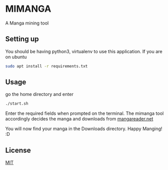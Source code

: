 # MIMANGA
A Manga mining tool

## Setting up
You should be having python3, virtualenv to use this application.
If you are on ubuntu
```bash
sudo apt install -r requirements.txt
```

## Usage
go the home directory and enter
```bash
./start.sh
```
Enter the required fields when prompted on the terminal. The mimanga tool accordingly decides the manga and downloads from [mangareader.net](https://www.mangareader.net)

You will now find your manga in the Downloads directory. Happy Manging! :D

## License
[MIT](https://choosealicense.com/licenses/mit/)